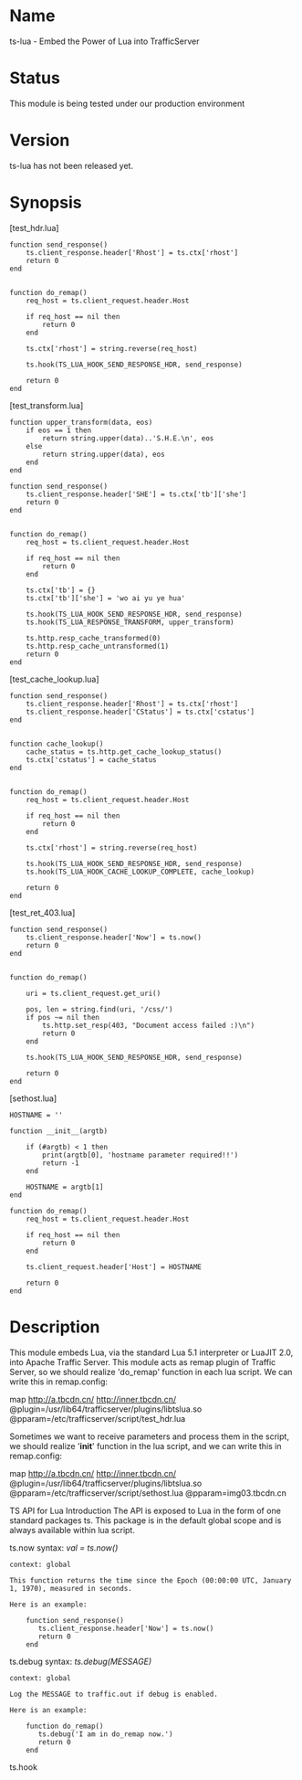 Name
======

ts-lua - Embed the Power of Lua into TrafficServer

Status
======
This module is being tested under our production environment

Version
======
ts-lua has not been released yet.

Synopsis
======

[test_hdr.lua]

    function send_response()
        ts.client_response.header['Rhost'] = ts.ctx['rhost']
        return 0
    end


    function do_remap()
        req_host = ts.client_request.header.Host

        if req_host == nil then
            return 0
        end

        ts.ctx['rhost'] = string.reverse(req_host)

        ts.hook(TS_LUA_HOOK_SEND_RESPONSE_HDR, send_response)

        return 0
    end



[test_transform.lua]

    function upper_transform(data, eos)
        if eos == 1 then
            return string.upper(data)..'S.H.E.\n', eos
        else
            return string.upper(data), eos
        end
    end

    function send_response()
        ts.client_response.header['SHE'] = ts.ctx['tb']['she']
        return 0
    end


    function do_remap()
        req_host = ts.client_request.header.Host

        if req_host == nil then
            return 0
        end

        ts.ctx['tb'] = {}
        ts.ctx['tb']['she'] = 'wo ai yu ye hua'

        ts.hook(TS_LUA_HOOK_SEND_RESPONSE_HDR, send_response)
        ts.hook(TS_LUA_RESPONSE_TRANSFORM, upper_transform)

        ts.http.resp_cache_transformed(0)
        ts.http.resp_cache_untransformed(1)
        return 0
    end



[test_cache_lookup.lua]

    function send_response()
        ts.client_response.header['Rhost'] = ts.ctx['rhost']
        ts.client_response.header['CStatus'] = ts.ctx['cstatus']
    end


    function cache_lookup()
        cache_status = ts.http.get_cache_lookup_status()
        ts.ctx['cstatus'] = cache_status
    end


    function do_remap()
        req_host = ts.client_request.header.Host

        if req_host == nil then
            return 0
        end

        ts.ctx['rhost'] = string.reverse(req_host)

        ts.hook(TS_LUA_HOOK_SEND_RESPONSE_HDR, send_response)
        ts.hook(TS_LUA_HOOK_CACHE_LOOKUP_COMPLETE, cache_lookup)

        return 0
    end



[test_ret_403.lua]

    function send_response()
        ts.client_response.header['Now'] = ts.now()
        return 0
    end


    function do_remap()

        uri = ts.client_request.get_uri()

        pos, len = string.find(uri, '/css/')
        if pos ~= nil then
            ts.http.set_resp(403, "Document access failed :)\n")
            return 0
        end

        ts.hook(TS_LUA_HOOK_SEND_RESPONSE_HDR, send_response)

        return 0
    end



[sethost.lua]

    HOSTNAME = ''

    function __init__(argtb)

        if (#argtb) < 1 then
            print(argtb[0], 'hostname parameter required!!')
            return -1
        end

        HOSTNAME = argtb[1]
    end

    function do_remap()
        req_host = ts.client_request.header.Host

        if req_host == nil then
            return 0
        end

        ts.client_request.header['Host'] = HOSTNAME

        return 0
    end


Description
======
This module embeds Lua, via the standard Lua 5.1 interpreter or LuaJIT 2.0, into Apache Traffic Server. This module acts as remap plugin of Traffic Server, so we should realize 'do_remap' function in each lua script. We can write this in remap.config:

map http://a.tbcdn.cn/ http://inner.tbcdn.cn/ @plugin=/usr/lib64/trafficserver/plugins/libtslua.so @pparam=/etc/trafficserver/script/test_hdr.lua

Sometimes we want to receive parameters and process them in the script, we should realize '__init__' function in the lua script, and we can write this in remap.config:

map http://a.tbcdn.cn/ http://inner.tbcdn.cn/ @plugin=/usr/lib64/trafficserver/plugins/libtslua.so @pparam=/etc/trafficserver/script/sethost.lua @pparam=img03.tbcdn.cn



TS API for Lua
  Introduction
    The API is exposed to Lua in the form of one standard packages ts. This package is in the default global scope and is always available within lua script.

  ts.now
    syntax: *val = ts.now()*

    context: global

    This function returns the time since the Epoch (00:00:00 UTC, January 1, 1970), measured in seconds.

    Here is an example:

        function send_response()
           ts.client_response.header['Now'] = ts.now()
           return 0
        end

  ts.debug
    syntax: *ts.debug(MESSAGE)*

    context: global

    Log the MESSAGE to traffic.out if debug is enabled.

    Here is an example:

        function do_remap()
           ts.debug('I am in do_remap now.')
           return 0
        end

  ts.hook


